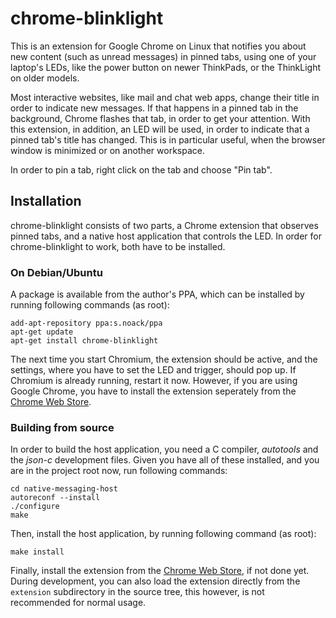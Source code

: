 chrome-blinklight
=================

This is an extension for Google Chrome on Linux that notifies you about new
content (such as unread messages) in pinned tabs, using one of your laptop's
LEDs, like the power button on newer ThinkPads, or the ThinkLight on older models.

Most interactive websites, like mail and chat web apps, change their title in
order to indicate new messages. If that happens in a pinned tab in the
background, Chrome flashes that tab, in order to get your attention. With this
extension, in addition, an LED will be used, in order to indicate that a pinned
tab's title has changed. This is in particular useful, when the browser window
is minimized or on another workspace.

In order to pin a tab, right click on the tab and choose "Pin tab".

Installation
------------

chrome-blinklight consists of two parts, a Chrome extension that observes
pinned tabs, and a native host application that controls the LED. In order
for chrome-blinklight to work, both have to be installed.

### On Debian/Ubuntu

A package is available from the author's PPA, which can be installed by running
following commands (as root):

```
add-apt-repository ppa:s.noack/ppa
apt-get update
apt-get install chrome-blinklight
```

The next time you start Chromium, the extension should be active, and the
settings, where you have to set the LED and trigger, should pop up. If Chromium
is already running, restart it now. However, if you are using Google Chrome,
you have to install the extension seperately from the [Chrome Web Store][1].

### Building from source

In order to build the host application, you need a C compiler, *autotools*
and the *json-c* development files. Given you have all of these installed,
and you are in the project root now, run following commands:

```
cd native-messaging-host
autoreconf --install
./configure
make
```

Then, install the host application, by running following command (as root):

```
make install
```

Finally, install the extension from the [Chrome Web Store][1], if not done yet.
During development, you can also load the extension directly from the
`extension` subdirectory in the source tree, this however, is not recommended
for normal usage.

[1]: https://chrome.google.com/webstore/detail/blinklight/jiaipmkogklkpmpabagihfledlejmgaf
